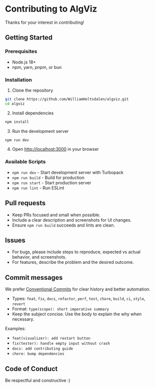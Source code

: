 # Contributing to AlgViz

Thanks for your interest in contributing!

## Getting Started

### Prerequisites
- Node.js 18+ 
- npm, yarn, pnpm, or bun

### Installation

1. Clone the repository
```bash
git clone https://github.com/WilliamHoltsdalen/algviz.git
cd algviz
```

2. Install dependencies
```bash
npm install
```

3. Run the development server
```bash
npm run dev
```

4. Open [http://localhost:3000](http://localhost:3000) in your browser

### Available Scripts

- `npm run dev` - Start development server with Turbopack
- `npm run build` - Build for production
- `npm run start` - Start production server
- `npm run lint` - Run ESLint

## Pull requests
- Keep PRs focused and small when possible.
- Include a clear description and screenshots for UI changes.
- Ensure `npm run build` succeeds and lints are clean.

## Issues
- For bugs, please include steps to reproduce, expected vs actual behavior, and screenshots.
- For features, describe the problem and the desired outcome.

## Commit messages
We prefer [Conventional Commits](https://www.conventionalcommits.org/) for clear history and better automation.

- Types: `feat`, `fix`, `docs`, `refactor`, `perf`, `test`, `chore`, `build`, `ci`, `style`, `revert`
- Format: `type(scope): short imperative summary`
- Keep the subject concise. Use the body to explain the why when necessary.

Examples:
- `feat(visualizer): add restart button`
- `fix(tester): handle empty input without crash`
- `docs: add contributing guide`
- `chore: bump dependencies`

## Code of Conduct
Be respectful and constructive :) 
